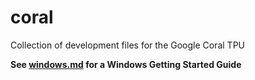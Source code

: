 # coral
Collection of development files for the Google Coral TPU

**See [windows.md](windows.md) for a Windows Getting Started Guide**
